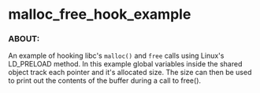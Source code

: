 # malloc_free_hook_example

### ABOUT:

An example of hooking libc's ```malloc()``` and ```free``` calls using 
Linux's LD_PRELOAD method. In this example global variables inside the 
shared object track each pointer and it's allocated size. The size can 
then be used to print out the contents of the buffer during a call to 
free().
